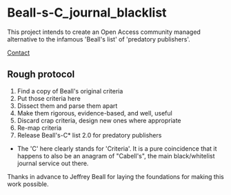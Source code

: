 # Beall-s-C_journal_blacklist

This project intends to create an Open Access community managed alternative to the infamous 'Beall's list' of 'predatory publishers'.

[Contact](mailto:jon.tennant.2@gmail.com)

## Rough protocol

1. Find a copy of Beall's original criteria
2. Put those criteria here
3. Dissect them and parse them apart
4. Make them rigorous, evidence-based, and well, useful
5. Discard crap criteria, design new ones where appropriate
6. Re-map criteria
7. Release Beall's-C* list 2.0 for predatory publishers

* The 'C' here clearly stands for 'Criteria'. It is a pure coincidence that it happens to also be an anagram of "Cabell's", the main black/whitelist journal service out there.

Thanks in advance to Jeffrey Beall for laying the foundations for making this work possible.
